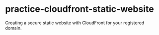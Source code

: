 # practice-cloudfront-static-website
Creating a secure static website with CloudFront for your registered domain.
